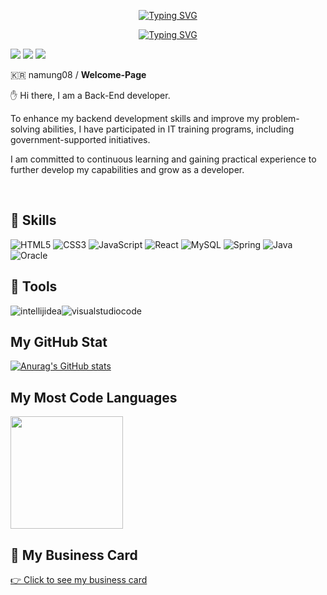 <div align="center">
  
  <a href="https://git.io/typing-svg"><img src="https://readme-typing-svg.demolab.com?font=Fira+Code&pause=1000&color=52F7BA&random=false&width=435&lines=Hi.+I'm+Sang-Jun" alt="Typing SVG" /></a><br/>
  
  <a href="https://git.io/typing-svg"><img src="https://readme-typing-svg.demolab.com?font=Fira+Code&pause=1000&color=52F7BA&random=false&width=435&lines=Welcome+to+my+GitHub+page." alt="Typing SVG" /></a><br/>
  
</div>

<a href="https://namung08.notion.site/Hi-I-m-Sang-Jun-aa1b4285642c4c12a34dff895c3f05df?pvs=4" target="_blank"><img src="https://img.shields.io/badge/Notion-000000?style=flat&logo=notion&logoColor=ffffff"/></a>
<a href="mailto: namung08@gmail.com" target="_blank"><img src="https://img.shields.io/badge/namung08@gmail.com-EA4335?style=flat&logo=gmail&logoColor=ffffff"/></a>
<a href="https://hits.seeyoufarm.com"><img src="https://hits.seeyoufarm.com/api/count/incr/badge.svg?url=https%3A%2F%2Fgithub.com%2Fnamung08&count_bg=%23000000&title_bg=%23000000&icon=github.svg&icon_color=%23FFFFFF&title=hits&edge_flat=false"/></a><br/>

:kr: namung08 / **Welcome-Page**

✋ Hi there, I am a Back-End developer. 

To enhance my backend development skills and improve my problem-solving abilities, I have participated in IT training programs, including government-supported initiatives.

I am committed to continuous learning and gaining practical experience to further develop my capabilities and grow as a developer.

<br/>

## 💪 Skills
![HTML5](https://img.shields.io/badge/html5-%23E34F26.svg?style=for-the-badge&logo=html5&logoColor=white)
![CSS3](https://img.shields.io/badge/css3-%231572B6.svg?style=for-the-badge&logo=css3&logoColor=white)
![JavaScript](https://img.shields.io/badge/javascript-%23323330.svg?style=for-the-badge&logo=javascript&logoColor=%23F7DF1E)
![React](https://img.shields.io/badge/react-%2320232a.svg?style=for-the-badge&logo=react&logoColor=%2361DAFB)
![MySQL](https://img.shields.io/badge/mysql-%2300f.svg?style=for-the-badge&logo=mysql&logoColor=white)
![Spring](https://img.shields.io/badge/spring-6DB33F?style=for-the-badge&logo=spring&logoColor=white)
![Java](https://img.shields.io/badge/java-%23ED8B00.svg?style=for-the-badge&logo=java&logoColor=white)
![Oracle](https://img.shields.io/badge/oracle-F80000?style=for-the-badge&logo=oracle&logoColor=white)

## 🧰 Tools
![intellijidea](https://img.shields.io/badge/intellijidea-000000?style=for-the-badge&logo=intellijidea&logoColor=white)![visualstudiocode](https://img.shields.io/badge/visualstudiocode-007ACC?style=for-the-badge&logo=visualstudiocode&logoColor=white)

## My GitHub Stat

[![Anurag's GitHub stats](https://github-readme-stats.vercel.app/api?username=namung08&show_icons=true&theme=tokyonight)](https://github.com/namung08)

## My Most Code Languages

<a href="https://github.com/namung08"><img align="center" style="height:180px" src="https://github-readme-stats.vercel.app/api/top-langs/?username=namung08&layout=compact&theme=nord&hide_border=true" /></a> 

## 💼 My Business Card

[👉 Click to see my business card](https://namung08.github.io/toy-business-card/)
<!--
**namung08/namung08** is a ✨ _special_ ✨ repository because its `README.md` (this file) appears on your GitHub profile.

Here are some ideas to get you started:

- 🔭 I’m currently working on ...
- 🌱 I’m currently learning ...
- 👯 I’m looking to collaborate on ...
- 🤔 I’m looking for help with ...
- 💬 Ask me about ...
- 📫 How to reach me: ...
- 😄 Pronouns: ...
- ⚡ Fun fact: ...
- ![name](https://img.shields.io/badge/name-color?style=for-the-badge&logo=logoname&logoColor=white)
-->
